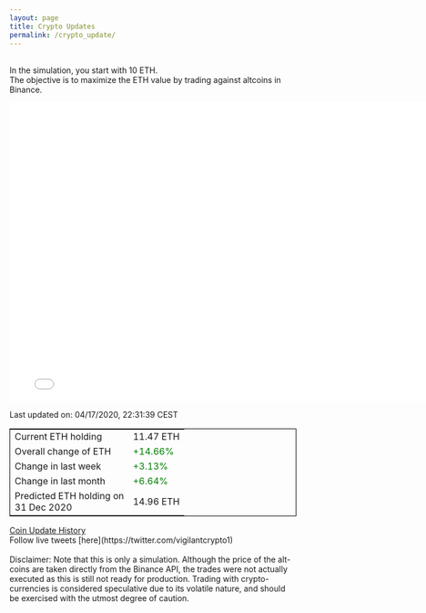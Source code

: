 ```yaml
---
layout: page
title: Crypto Updates
permalink: /crypto_update/
---
```

<br>In the simulation, you start with 10 ETH.<br>The objective is to maximize the ETH value by trading against altcoins 
in Binance.

<iframe width="775" height="525" frameborder="0" scrolling="no" src="//plotly.com/~vikramaditya91/109.embed"></iframe>

Last updated on: 04/17/2020, 22:31:39 CEST 
<table style="border:1px solid black;margin-left:auto;margin-right:auto;">
	<tbody>
	<tr>
		<td>Current ETH holding</td>
		<td>     11.47 ETH</td>
	</tr>
	<tr>
		<td>Overall change of ETH</td>
		<td><font color="green">+14.66%</font></td>
	</tr>
	<tr>
		<td>Change in last week</td>
		<td><font color="green">+3.13%</font></td>
	</tr>
	<tr>
		<td>Change in last month</td>
		<td><font color="green">+6.64%</font></td>
	</tr>
    <tr>
		<td>Predicted ETH holding on<br>31 Dec 2020</td>
		<td>     14.96 ETH</td>
	</tr>
	</tbody>
</table>
<a href="{{ site.baseurl }}/crypto_history">Coin Update History</a>
<br>
Follow live tweets [here](https://twitter.com/vigilantcrypto1)
<br>
<br>
Disclaimer:
Note that this is only a simulation. Although the price of the alt-coins are taken directly from the Binance API, the trades were not actually executed as this is still not ready for production.
Trading with crypto-currencies is considered speculative due to its volatile nature, and should be exercised with the utmost degree of caution.